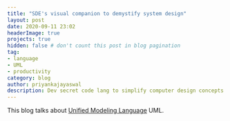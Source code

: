 ```yaml
---
title: "SDE's visual companion to demystify system design"
layout: post
date: 2020-09-11 23:02
headerImage: true
projects: true
hidden: false # don't count this post in blog pagination
tag:
- language
- UML
- productivity
category: blog
author: priyankajayaswal
description: Dev secret code lang to simplify computer design concepts.
---
```


This blog talks about [Unified Modeling Language](https://en.wikipedia.org/wiki/Unified_Modeling_Language) UML.
